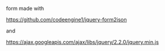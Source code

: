 form made with 

https://github.com/codeengine1/jquery-form2json

and

https://ajax.googleapis.com/ajax/libs/jquery/2.2.0/jquery.min.js
